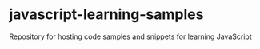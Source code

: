 # javascript-learning-samples
Repository for hosting code samples and snippets for learning JavaScript

